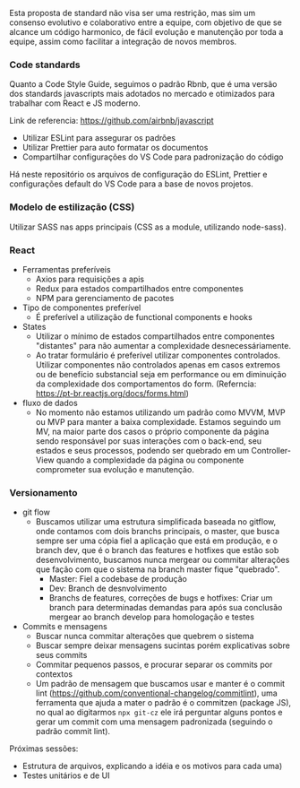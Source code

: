 Esta proposta de standard não visa ser uma restrição, mas sim um consenso evolutivo e colaborativo entre a equipe, com objetivo de que se alcance um código harmonico, de fácil evolução e manutenção por toda a equipe, assim como facilitar a integração de novos membros.

### Code standards

Quanto a Code Style Guide, seguimos o padrão Rbnb, que é uma versão dos standards javascripts mais adotados no mercado e otimizados para trabalhar com React e JS moderno.

Link de referencia: https://github.com/airbnb/javascript

- Utilizar ESLint para assegurar os padrões
- Utilizar Prettier para auto formatar os documentos
- Compartilhar configurações do VS Code para padronização do código

Há neste repositório os arquivos de configuração do ESLint, Prettier e configurações default do VS Code para a base de novos projetos.

### Modelo de estilização (CSS)

Utilizar SASS nas apps principais (CSS as a module, utilizando node-sass).

### React
-   Ferramentas preferíveis
	-	Axios para requisições a apis
	-	Redux para estados compartilhados entre componentes
	-	NPM para gerenciamento de pacotes
-   Tipo de componentes preferível
	-	É preferível a utilização de functional components e hooks
-   States
	-	Utilizar o mínimo de estados compartilhados entre componentes "distantes" para não aumentar a complexidade desnecessáriamente.
	-	Ao tratar formulário é preferível utilizar componentes controlados. Utilizar componentes não controlados apenas em casos extremos ou de benefício substancial seja em performance ou em diminuição da complexidade dos comportamentos do form. (Referncia: https://pt-br.reactjs.org/docs/forms.html)
-   fluxo de dados
	-	No momento não estamos utilizando um padrão como MVVM, MVP ou MVP para manter a baixa complexidade. Estamos seguindo um MV, na maior parte dos casos o próprio componente da página sendo responsável por suas interações com o back-end, seu estados e seus processos, podendo ser quebrado em um Controller-View quando a complexidade da página ou componente comprometer sua evolução e manutenção.  

### Versionamento
-   git flow
	-	Buscamos utilizar uma estrutura simplificada baseada no gitflow, onde contamos com dois branchs principais, o master, que busca sempre ser uma cópia fiel a aplicação que está em produção, e o branch dev, que é o branch das features e hotfixes que estão sob desenvolvimento, buscamos nunca mergear ou commitar alterações que fação com que o sistema na branch master fique "quebrado".
		-	Master: Fiel a codebase de produção
		-	Dev: Branch de desnvolvimento
		-	Branchs de features, correções de bugs e hotfixes: Criar um branch para determinadas demandas para após sua conclusão mergear ao branch develop para homologação e testes
-   Commits e mensagens
	-	Buscar nunca commitar alterações que quebrem o sistema
	-	Buscar sempre deixar mensagens sucintas porém explicativas sobre seus commits
	-	Commitar pequenos passos, e procurar separar os commits por contextos
	-	Um padrão de mensagem que buscamos usar e manter é o commit lint (https://github.com/conventional-changelog/commitlint), uma ferramenta que ajuda a mater o padrão é o commitzen (package JS), no qual ao digitarmos ```npx git-cz``` ele irá perguntar alguns pontos e gerar um commit com uma mensagem padronizada (seguindo o padrão commit lint).  


Próximas sessões: 
- Estrutura de arquivos, explicando a idéia e os motivos para cada uma)
- Testes unitários e de UI
